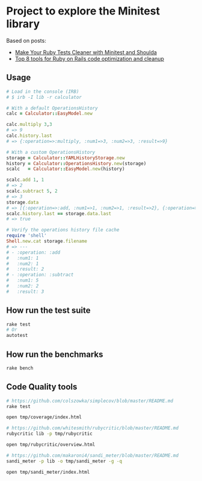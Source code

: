 # Project to explore the Minitest library
Based on posts:
- [Make Your Ruby Tests Cleaner with Minitest and Shoulda](http://www.sitepoint.com/minitest-shoulda)
- [Top 8 tools for Ruby on Rails code optimization and cleanup]( https://infinum.co/the-capsized-eight/articles/top-8-tools-for-ruby-on-rails-code-optimization-and-cleanup)

## Usage
```ruby
# Load in the console (IRB)
# $ irb -I lib -r calculator

# With a default OperationsHistory
calc = Calculator::EasyModel.new

calc.multiply 3,3
# => 9
calc.history.last
# => {:operation=>:multiply, :num1=>3, :num2=>3, :result=>9}

# With a custom OperationsHistory
storage = Calculator::YAMLHistoryStorage.new
history = Calculator::OperationsHistory.new(storage)
scalc   = Calculator::EasyModel.new(history)

scalc.add 1, 1
# => 2
scalc.subtract 5, 2
# => 3
storage.data
# => [{:operation=>:add, :num1=>1, :num2=>1, :result=>2}, {:operation=>:subtract, :num1=>5, :num2=>2, :result=>3}]
scalc.history.last == storage.data.last
# => true

# Verify the operations history file cache
require 'shell'
Shell.new.cat storage.filename
# => ---
# - :operation: :add
#   :num1: 1
#   :num2: 1
#   :result: 2
# - :operation: :subtract
#   :num1: 5
#   :num2: 2
#   :result: 3

```

## How run the test suite
```sh
rake test
# Or
autotest
```

## How run the benchmarks
```sh
rake bench
```

## Code Quality tools
```sh
# https://github.com/colszowka/simplecov/blob/master/README.md
rake test

open tmp/coverage/index.html

# https://github.com/whitesmith/rubycritic/blob/master/README.md
rubycritic lib -p tmp/rubycritic

open tmp/rubycritic/overview.html

# https://github.com/makaroni4/sandi_meter/blob/master/README.md
sandi_meter -p lib -o tmp/sandi_meter -g -q

open tmp/sandi_meter/index.html
```
